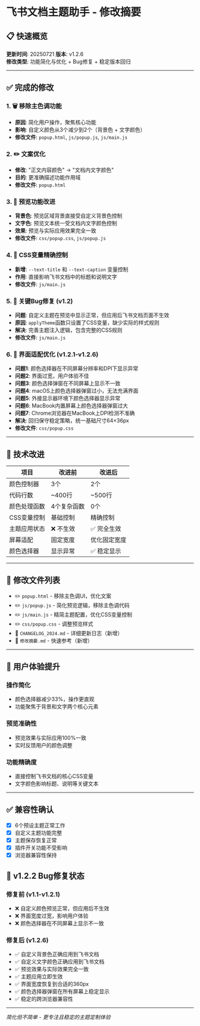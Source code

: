 # 飞书文档主题助手 - 修改摘要

## 📋 快速概览

**更新时间**: 20250721
**版本**: v1.2.6  
**修改类型**: 功能简化与优化 + Bug修复 + 稳定版本回归

---

## ✅ 完成的修改

### 1. 🗑️ 移除主色调功能
- **原因**: 简化用户操作，聚焦核心功能
- **影响**: 自定义颜色从3个减少到2个（背景色 + 文字颜色）
- **修改文件**: `popup.html`, `js/popup.js`, `js/main.js`

### 2. ✏️ 文案优化  
- **修改**: "正文内容颜色" → "文档内文字颜色"
- **目的**: 更准确描述功能作用域
- **修改文件**: `popup.html`

### 3. 🎨 预览功能改进
- **背景色**: 预览区域背景直接受自定义背景色控制
- **文字色**: 预览文本统一受文档内文字颜色控制  
- **效果**: 预览与实际应用效果完全一致
- **修改文件**: `css/popup.css`, `js/popup.js`

### 4. 🎯 CSS变量精确控制
- **新增**: `--text-title` 和 `--text-caption` 变量控制
- **作用**: 直接影响飞书文档中的标题和说明文字
- **修改文件**: `js/main.js`

### 5. 🐛 关键Bug修复 (v1.2)
- **问题**: 自定义主题在预览中显示正常，但应用后飞书文档页面不生效
- **原因**: `applyTheme`函数只设置了CSS变量，缺少实际的样式规则
- **解决**: 完善主题注入逻辑，包含完整的CSS规则
- **修改文件**: `js/main.js`

### 6. 📱 界面适配优化 (v1.2.1-v1.2.6)
- **问题1**: 颜色选择器在不同屏幕分辨率和DPI下显示异常
- **问题2**: 界面过宽，用户体验不佳
- **问题3**: 颜色选择弹窗在不同屏幕上显示不一致
- **问题4**: macOS上颜色选择器弹窗过小，无法充满界面
- **问题5**: 外接显示器环境下颜色选择器显示异常
- **问题6**: MacBook内置屏幕上颜色选择器弹窗过大
- **问题7**: Chrome浏览器在MacBook上DPI检测不准确
- **解决**: 回归保守稳定策略，统一基础尺寸64×36px
- **修改文件**: `css/popup.css`

---

## 🔧 技术改进

| 项目 | 改进前 | 改进后 |
|------|--------|--------|
| 颜色控制器 | 3个 | 2个 |
| 代码行数 | ~400行 | ~500行 |
| 颜色处理函数 | 4个复杂函数 | 0个 |
| CSS变量控制 | 基础控制 | 精确控制 |
| 主题应用状态 | ❌ 不生效 | ✅ 完全生效 |
| 屏幕适配 | 固定宽度 | 优化固定宽度 |
| 颜色选择器 | 显示异常 | ✅ 稳定显示 |

---

## 📁 修改文件列表

- ✏️ `popup.html` - 移除主色调UI，优化文案
- ✏️ `js/popup.js` - 简化预览逻辑，移除主色调代码  
- ✏️ `js/main.js` - 精简主题配置，优化CSS变量控制
- ✏️ `css/popup.css` - 调整预览样式
- 📄 `CHANGELOG_2024.md` - 详细更新日志（新增）
- 📄 `修改摘要.md` - 快速参考（新增）

---

## 🚀 用户体验提升

### 操作简化
- 颜色选择器减少33%，操作更直观
- 功能聚焦于背景和文字两个核心元素

### 预览准确性  
- 预览效果与实际应用100%一致
- 实时反馈用户的颜色调整

### 功能精确度
- 直接控制飞书文档的核心CSS变量
- 文字颜色影响标题、说明等关键文本

---

## ✅ 兼容性确认

- [x] 6个预设主题正常工作
- [x] 自定义主题功能完整
- [x] 主题保存恢复正常
- [x] 插件开关功能不受影响
- [x] 浏览器兼容性保持

## 🐛 v1.2.2 Bug修复状态

### 修复前 (v1.1-v1.2.1)
- ❌ 自定义颜色预览正常，但应用后不生效
- ❌ 界面宽度过宽，影响用户体验  
- ❌ 颜色选择器在不同屏幕上显示不一致

### 修复后 (v1.2.6)
- ✅ 自定义背景色正确应用到飞书文档
- ✅ 自定义文字颜色正确应用到飞书文档  
- ✅ 预览效果与实际效果完全一致
- ✅ 主题应用立即生效
- ✅ 界面宽度恢复到合适的360px
- ✅ 颜色选择器弹窗在所有屏幕上稳定显示
- ✅ 稳定的跨浏览器兼容性

---

*简化但不简单 - 更专注且稳定的主题定制体验*